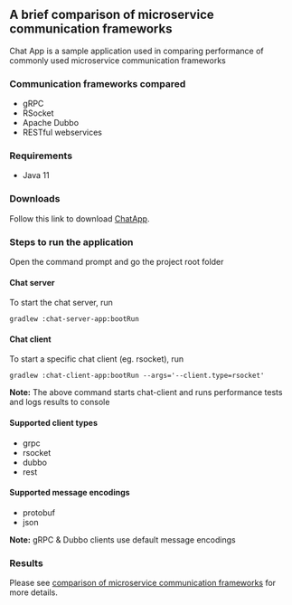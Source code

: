 ## A brief comparison of microservice communication frameworks
Chat App is a sample application used in comparing performance of commonly used microservice communication frameworks

### Communication frameworks compared
* gRPC
* RSocket
* Apache Dubbo
* RESTful webservices

### Requirements
* Java 11

### Downloads
Follow this link to download [ChatApp](https://github.com/thirulabs/chat-app/archive/refs/tags/1.0.0.zip).

### Steps to run the application
Open the command prompt and go the project root folder

#### Chat server
To start the chat server, run 
```console
gradlew :chat-server-app:bootRun
```
#### Chat client
To start a specific chat client (eg. rsocket), run
```console
gradlew :chat-client-app:bootRun --args='--client.type=rsocket'
```
**Note:** The above command starts chat-client and runs performance tests and logs results to console 

#### Supported client types
- grpc
- rsocket
- dubbo
- rest

#### Supported message encodings
- protobuf
- json

**Note:** gRPC & Dubbo clients use default message encodings 

### Results
Please see [comparison of microservice communication frameworks](https://medium.com/todo) for more details.


